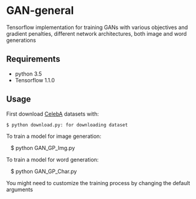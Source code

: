 # GAN-general

Tensorflow implementation for training GANs with various objectives and gradient penalties, different network architectures, both image and word generations

## Requirements

- python 3.5
- Tensorflow 1.1.0

## Usage

First download [CelebA](http://mmlab.ie.cuhk.edu.hk/projects/CelebA.html) datasets with:

    $ python download.py: for downloading dataset

To train a model for image generation:
    
    $ python GAN_GP_Img.py
    
To train a model for word generation:
    
    $ python GAN_GP_Char.py

You might need to customize the training process by changing the default arguments

